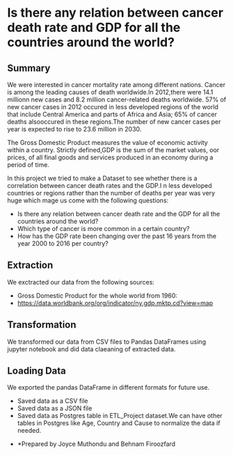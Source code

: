 # Is there any relation between cancer death rate and GDP for all the countries around the world?

## Summary
We were interested in cancer mortality rate among different nations. Cancer is among the leading causes of death worldwide.In 2012,there were 14.1 millionn new cases and 8.2 million cancer-related deaths worldwide. 57% of new cancer cases in 2012 occured in less developed regions of the world that include Central America and parts of Africa and Asia; 65% of cancer deaths alsooccured in these regions.The number of new cancer cases per year is expected to rise to 23.6 million in 2030. 

The Gross Domestic Product measures the value of economic activity within a country.
Strictly defined,GDP is the sum of the market values, oor prices, of all final goods and services produced in an economy during a period of time.

In this project we tried to make a Dataset to see whether there is a correlation between cancer death rates and the GDP.I n less developed countries or regions rather than the number of deaths per year was very huge which mage us come with the following questions:

  - Is there any relation between cancer death rate and the GDP for all the countries around the world?
  - Which type of cancer is more common in a certain country?
  - How has the GDP rate been changing over the past 16 years from the year 2000 to 2016 per country?
  
## Extraction
 We exctracted our data from the following sources:
 
   - Gross Domestic Product for the whole world from 1960:
   - https://data.worldbank.org/org/indicator/ny.gdp.mktp.cd?view=map
   
## Transformation
We transformed our data from CSV files to Pandas DataFrames using jupyter notebook and did data claeaning of extracted data.

## Loading Data
We exported the pandas DataFrame in different formats for future use.
   
   - Saved data as a CSV file 
   - Saved data as a JSON file
   - Saved data as Postgres table in ETL_Project dataset.We can have other tables in Postgres like Age, Country and Cause to normalize the data if needed.

* *Prepared by Joyce Muthondu and Behnam Firoozfard  
